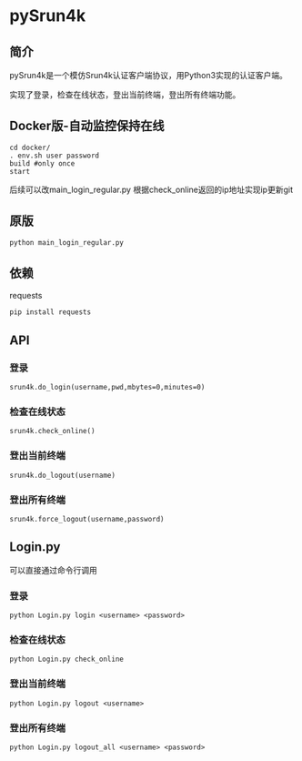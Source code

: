 # pySrun4k
## 简介
pySrun4k是一个模仿Srun4k认证客户端协议，用Python3实现的认证客户端。

实现了登录，检查在线状态，登出当前终端，登出所有终端功能。

## Docker版-自动监控保持在线
```
cd docker/
. env.sh user password
build #only once
start
```
后续可以改main_login_regular.py 根据check_online返回的ip地址实现ip更新git

## 原版
```python
python main_login_regular.py
```
## 依赖

requests

```pip install requests```

## API

### 登录

```srun4k.do_login(username,pwd,mbytes=0,minutes=0)```

### 检查在线状态

```srun4k.check_online()```

### 登出当前终端

```srun4k.do_logout(username)```

### 登出所有终端

```srun4k.force_logout(username,password)```

## Login.py

可以直接通过命令行调用

### 登录
```python Login.py login <username> <password>```

### 检查在线状态
```python Login.py check_online```

### 登出当前终端
```python Login.py logout <username>```

### 登出所有终端
```python Login.py logout_all <username> <password>```
